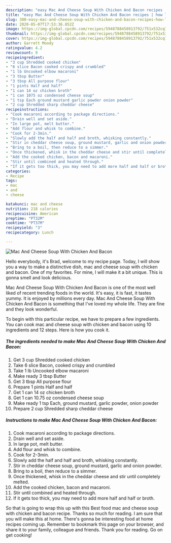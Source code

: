 ```yaml
---
description: "easy Mac And Cheese Soup With Chicken And Bacon recipes | how long to bake Mac And Cheese Soup With Chicken And Bacon"
title: "easy Mac And Cheese Soup With Chicken And Bacon recipes | how long to bake Mac And Cheese Soup With Chicken And Bacon"
slug: 300-easy-mac-and-cheese-soup-with-chicken-and-bacon-recipes-how-long-to-bake-mac-and-cheese-soup-with-chicken-and-bacon
date: 2020-05-07T17:53:36.852Z
image: https://img-global.cpcdn.com/recipes/5948788458913792/751x532cq70/mac-and-cheese-soup-with-chicken-and-bacon-recipe-main-photo.jpg
thumbnail: https://img-global.cpcdn.com/recipes/5948788458913792/751x532cq70/mac-and-cheese-soup-with-chicken-and-bacon-recipe-main-photo.jpg
cover: https://img-global.cpcdn.com/recipes/5948788458913792/751x532cq70/mac-and-cheese-soup-with-chicken-and-bacon-recipe-main-photo.jpg
author: Garrett Moody
ratingvalue: 4.2
reviewcount: 9
recipeingredient:
- "3 cup Shredded cooked chicken"
- "6 slice Bacon cooked crispy and crumbled"
- "1 lb Uncooked elbow macaroni"
- "3 tbsp Butter"
- "3 tbsp All purpose flour"
- "1 pints Half and half"
- "1 can 14 oz chicken broth"
- "1 can 1075 oz condensed cheese soup"
- "1 tsp Each ground mustard garlic powder onion powder"
- "2 cup Shredded sharp cheddar cheese"
recipeinstructions:
- "Cook macaroni according to package directions."
- "Drain well and set aside."
- "In large pot, melt butter."
- "Add flour and whisk to combine."
- "Cook for 2-3min."
- "Slowly add the half and half and broth, whisking constantly."
- "Stir in cheddar cheese soup, ground mustard, garlic and onion powder."
- "Bring to a boil, then reduce to a simmer."
- "Once thickened, whisk in the cheddar cheese and stir until completely melted."
- "Add the cooked chicken, bacon and macaroni."
- "Stir until combined and heated through."
- "If it gets too thick, you may need to add more half and half or broth."
categories:
- Recipe
tags:
- mac
- and
- cheese

katakunci: mac and cheese 
nutrition: 218 calories
recipecuisine: American
preptime: "PT32M"
cooktime: "PT37M"
recipeyield: "3"
recipecategory: Lunch

---
```



![Mac And Cheese Soup With Chicken And Bacon](https://img-global.cpcdn.com/recipes/5948788458913792/751x532cq70/mac-and-cheese-soup-with-chicken-and-bacon-recipe-main-photo.jpg)

Hello everybody, it's Brad, welcome to my recipe page. Today, I will show you a way to make a distinctive dish, mac and cheese soup with chicken and bacon. One of my favorites. For mine, I will make it a bit unique. This is gonna smell and look delicious.

Mac And Cheese Soup With Chicken And Bacon is one of the most well liked of recent trending foods in the world. It's easy, it is fast, it tastes yummy. It is enjoyed by millions every day. Mac And Cheese Soup With Chicken And Bacon is something that I've loved my whole life. They are fine and they look wonderful.




To begin with this particular recipe, we have to prepare a few ingredients. You can cook mac and cheese soup with chicken and bacon using 10 ingredients and 12 steps. Here is how you cook it.

<!--inarticleads1-->

##### The ingredients needed to make Mac And Cheese Soup With Chicken And Bacon:

1. Get 3 cup Shredded cooked chicken
1. Take 6 slice Bacon, cooked crispy and crumbled
1. Take 1 lb Uncooked elbow macaroni
1. Make ready 3 tbsp Butter
1. Get 3 tbsp All purpose flour
1. Prepare 1 pints Half and half
1. Get 1 can 14 oz chicken broth
1. Get 1 can 10.75 oz condensed cheese soup
1. Make ready 1 tsp Each, ground mustard, garlic powder, onion powder
1. Prepare 2 cup Shredded sharp cheddar cheese




<!--inarticleads2-->

##### Instructions to make Mac And Cheese Soup With Chicken And Bacon:

1. Cook macaroni according to package directions.
1. Drain well and set aside.
1. In large pot, melt butter.
1. Add flour and whisk to combine.
1. Cook for 2-3min.
1. Slowly add the half and half and broth, whisking constantly.
1. Stir in cheddar cheese soup, ground mustard, garlic and onion powder.
1. Bring to a boil, then reduce to a simmer.
1. Once thickened, whisk in the cheddar cheese and stir until completely melted.
1. Add the cooked chicken, bacon and macaroni.
1. Stir until combined and heated through.
1. If it gets too thick, you may need to add more half and half or broth.




So that is going to wrap this up with this Best food mac and cheese soup with chicken and bacon recipe. Thanks so much for reading. I am sure that you will make this at home. There's gonna be interesting food at home recipes coming up. Remember to bookmark this page on your browser, and share it to your family, colleague and friends. Thank you for reading. Go on get cooking!
